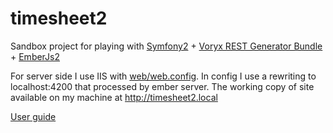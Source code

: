 # timesheet2

Sandbox project for playing with [Symfony2](http://symfony.com/) + [Voryx REST Generator Bundle](https://github.com/voryx/restgeneratorbundle) + [EmberJs2](http://emberjs.com/)

For server side I use IIS with [web/web.config](web/web.config). In config I use a rewriting to localhost:4200 that processed by ember server. 
The working copy of site available on my machine at http://timesheet2.local

[User guide](doc/index.md)